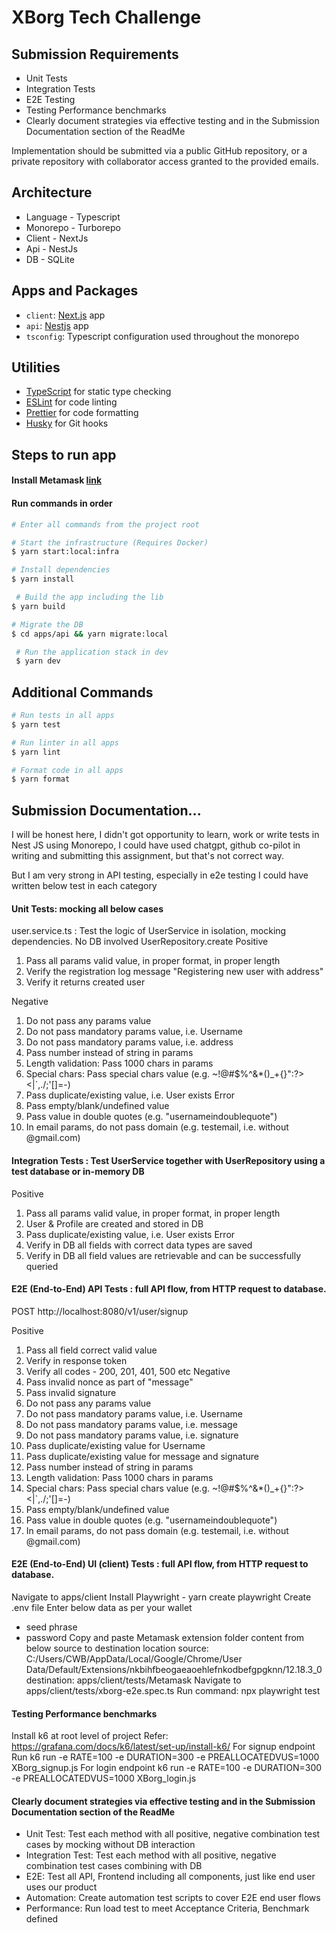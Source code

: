 # XBorg Tech Challenge

## Submission Requirements

- Unit Tests
- Integration Tests
- E2E Testing
- Testing Performance benchmarks
- Clearly document strategies via effective testing and in the Submission Documentation section of the ReadMe

Implementation should be submitted via a public GitHub repository, or a private repository with collaborator access granted to the provided emails.

## Architecture

- Language - Typescript
- Monorepo - Turborepo
- Client - NextJs
- Api - NestJs
- DB - SQLite

## Apps and Packages

- `client`: [Next.js](https://nextjs.org/) app
- `api`: [Nestjs](https://nestjs.com) app
- `tsconfig`: Typescript configuration used throughout the monorepo

## Utilities

- [TypeScript](https://www.typescriptlang.org/) for static type checking
- [ESLint](https://eslint.org/) for code linting
- [Prettier](https://prettier.io) for code formatting
- [Husky](https://typicode.github.io/husky/) for Git hooks

## Steps to run app

#### Install Metamask [link](https://chromewebstore.google.com/detail/nkbihfbeogaeaoehlefnkodbefgpgknn?utm_source=item-share-cb)

#### Run commands in order

```bash
# Enter all commands from the project root

# Start the infrastructure (Requires Docker)
$ yarn start:local:infra

# Install dependencies
$ yarn install

 # Build the app including the lib
$ yarn build

# Migrate the DB
$ cd apps/api && yarn migrate:local

 # Run the application stack in dev
 $ yarn dev
```

## Additional Commands

```bash
# Run tests in all apps
$ yarn test

# Run linter in all apps
$ yarn lint

# Format code in all apps
$ yarn format

```

## Submission Documentation...
I will be honest here, I didn't got opportunity to learn, work or write tests in Nest JS using Monorepo,
I could have used chatgpt, github co-pilot in writing and submitting this assignment, but that's not correct way.

But I am very strong in API testing, especially in e2e testing
I could have written below test in each category

#### Unit Tests:  mocking all below cases
user.service.ts : Test the logic of UserService in isolation, mocking dependencies. No DB involved
UserRepository.create
Positive
1. Pass all params valid value, in proper format, in proper length  
2. Verify the registration log message "Registering new user with address"  
3. Verify it returns created user

Negative
1. Do not pass any params value
2. Do not pass mandatory params value, i.e. Username
3. Do not pass mandatory params value, i.e. address
4. Pass number instead of string in params
5. Length validation: Pass 1000 chars in params
6. Special chars: Pass special chars value (e.g. ~!@#$%^&*()_+{}":?><|`,./;'[]\=-)
7. Pass duplicate/existing value, i.e. User exists Error
8. Pass empty/blank/undefined value
9. Pass value in double quotes (e.g. "usernameindoublequote")
10. In email params, do not pass domain (e.g. testemail, i.e. without @gmail.com)

#### Integration Tests :  Test UserService together with UserRepository using a test database or in-memory DB
Positive
1. Pass all params valid value, in proper format, in proper length
2. User & Profile are created and stored in DB
3. Pass duplicate/existing value, i.e. User exists Error
4. Verify in DB all fields with correct data types are saved
5. Verify in DB all field values are retrievable and can be successfully queried

#### E2E (End-to-End) API Tests :  full API flow, from HTTP request to database.
POST http://localhost:8080/v1/user/signup

Positive
1. Pass all field correct valid value
2. Verify in response token
3. Verify all codes - 200, 201, 401, 500 etc
Negative
1. Pass invalid nonce as part of "message"
2. Pass invalid signature
3. Do not pass any params value
4. Do not pass mandatory params value, i.e. Username
5. Do not pass mandatory params value, i.e. message
6. Do not pass mandatory params value, i.e. signature
7. Pass duplicate/existing value for Username
8. Pass duplicate/existing value for message and signature
9. Pass number instead of string in params
10. Length validation: Pass 1000 chars in params
11. Special chars: Pass special chars value (e.g. ~!@#$%^&*()_+{}":?><|`,./;'[]\=-)
12. Pass empty/blank/undefined value
13. Pass value in double quotes (e.g. "usernameindoublequote")
14. In email params, do not pass domain (e.g. testemail, i.e. without @gmail.com)

#### E2E (End-to-End) UI (client) Tests :  full API flow, from HTTP request to database.
Navigate to apps/client
Install Playwright - yarn create playwright
Create .env file
Enter below data as per your wallet
- seed phrase
- password
Copy and paste Metamask extension folder content from below source to destination location 
source: C:/Users/CWB/AppData/Local/Google/Chrome/User Data/Default/Extensions/nkbihfbeogaeaoehlefnkodbefgpgknn/12.18.3_0
destination: apps/client/tests/Metamask
Navigate to apps/client/tests/xborg-e2e.spec.ts
Run command: npx playwright test

#### Testing Performance benchmarks
Install k6 at root level of project
Refer: https://grafana.com/docs/k6/latest/set-up/install-k6/
For signup endpoint
Run k6 run -e RATE=100 -e DURATION=300 -e PREALLOCATEDVUS=1000 XBorg_signup.js
For login endpoint
k6 run -e RATE=100 -e DURATION=300 -e PREALLOCATEDVUS=1000 XBorg_login.js

#### Clearly document strategies via effective testing and in the Submission Documentation section of the ReadMe
- Unit Test: Test each method with all positive, negative combination test cases by mocking without DB interaction
- Integration Test: Test each method with all positive, negative combination test cases combining with DB
- E2E: Test all API, Frontend including all components, just like end user uses our product
- Automation: Create automation test scripts to cover E2E end user flows
- Performance: Run load test to meet Acceptance Criteria, Benchmark defined